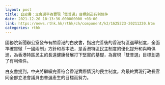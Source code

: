 ```yaml
---
layout: post
title: 白皮書：立會選舉為實現「雙普選」目標創造有利條件
date: 2021-12-20 18:13:36.000000000 +08:00
link: https://news.rthk.hk/rthk/ch/component/k2/1625223-20211220.htm
categories: rthk
---
```


國務院新聞辦公室發布有關香港的白皮書，指出完善後的香港特區選舉制度，全面準確貫徹「一國兩制」方針和基本法，是香港特區民主制度的優化提升和與時俱進，為香港特區民主的長遠健康發展打下堅實的基礎，為實現「雙普選」目標創造了有利條件。

白皮書提到，中央將繼續完善符合香港實際情況的民主制度，為最終實現行政長官同全部立法會議員由普選產生的目標而努力。
